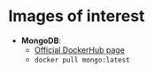 Images of interest
==================

* **MongoDB**:
    * [Official DockerHub page](https://registry.hub.docker.com/_/mongo/)
    * `docker pull mongo:latest`
